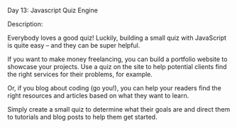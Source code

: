Day 13: Javascript Quiz Engine

Description: 

Everybody loves a good quiz! Luckily, building a small quiz with JavaScript is quite easy – and they can be super helpful.

If you want to make money freelancing, you can build a portfolio website to showcase your projects. Use a quiz on the site to help potential clients find the right services for their problems, for example.

Or, if you blog about coding (go you!), you can help your readers find the right resources and articles based on what they want to learn.

Simply create a small quiz to determine what their goals are and direct them to tutorials and blog posts to help them get started.